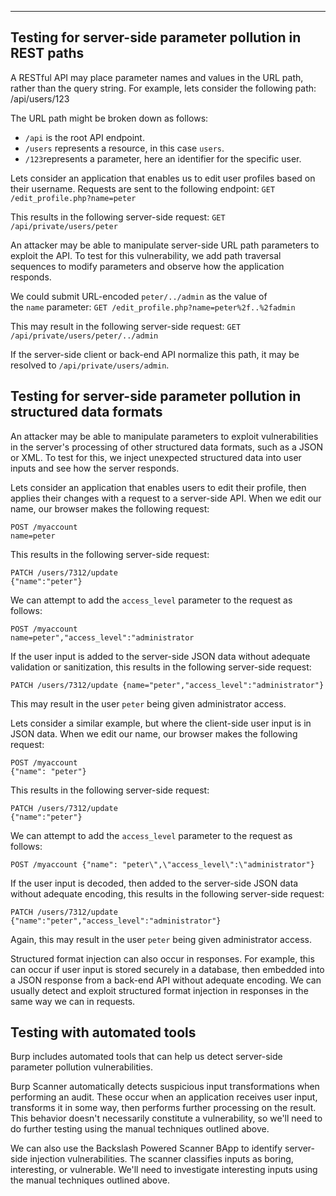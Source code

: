 
---

## Testing for server-side parameter pollution in REST paths

A RESTful API may place parameter names and values in the URL path, rather than the query string. For example, lets consider the following path: /api/users/123

The URL path might be broken down as follows:

- `/api` is the root API endpoint.
- `/users` represents a resource, in this case `users`.
- `/123`represents a parameter, here an identifier for the specific user.

Lets consider an application that enables us to edit user profiles based on their username. Requests are sent to the following endpoint:
`GET /edit_profile.php?name=peter`

This results in the following server-side request: 
`GET /api/private/users/peter`

An attacker may be able to manipulate server-side URL path parameters to exploit the API. To test for this vulnerability, we add path traversal sequences to modify parameters and observe how the application responds.

We could submit URL-encoded `peter/../admin` as the value of the `name` parameter: `GET /edit_profile.php?name=peter%2f..%2fadmin`

This may result in the following server-side request:
`GET /api/private/users/peter/../admin`

If the server-side client or back-end API normalize this path, it may be resolved to `/api/private/users/admin`.

## Testing for server-side parameter pollution in structured data formats

An attacker may be able to manipulate parameters to exploit vulnerabilities in the server's processing of other structured data formats, such as a JSON or XML. To test for this, we inject unexpected structured data into user inputs and see how the server responds.

Lets consider an application that enables users to edit their profile, then applies their changes with a request to a server-side API. When we edit our name, our browser makes the following request:
```
POST /myaccount
name=peter
```

This results in the following server-side request:
```
PATCH /users/7312/update
{"name":"peter"}
```

We can attempt to add the `access_level` parameter to the request as follows:
```
POST /myaccount
name=peter","access_level":"administrator
```

If the user input is added to the server-side JSON data without adequate validation or sanitization, this results in the following server-side request:
```
PATCH /users/7312/update {name="peter","access_level":"administrator"}
```

This may result in the user `peter` being given administrator access.

Lets consider a similar example, but where the client-side user input is in JSON data. When we edit our name, our browser makes the following request:
```
POST /myaccount
{"name": "peter"}
```

This results in the following server-side request:
```
PATCH /users/7312/update
{"name":"peter"}
```

We can attempt to add the `access_level` parameter to the request as follows:
```
POST /myaccount {"name": "peter\",\"access_level\":\"administrator"}
```

If the user input is decoded, then added to the server-side JSON data without adequate encoding, this results in the following server-side request:
```
PATCH /users/7312/update {"name":"peter","access_level":"administrator"}
```

Again, this may result in the user `peter` being given administrator access.

Structured format injection can also occur in responses. For example, this can occur if user input is stored securely in a database, then embedded into a JSON response from a back-end API without adequate encoding. We can usually detect and exploit structured format injection in responses in the same way we can in requests.

## Testing with automated tools

Burp includes automated tools that can help us detect server-side parameter pollution vulnerabilities.

Burp Scanner automatically detects suspicious input transformations when performing an audit. These occur when an application receives user input, transforms it in some way, then performs further processing on the result. This behavior doesn't necessarily constitute a vulnerability, so we'll need to do further testing using the manual techniques outlined above.

We  can also use the Backslash Powered Scanner BApp to identify server-side injection vulnerabilities. The scanner classifies inputs as boring, interesting, or vulnerable. We'll need to investigate interesting inputs using the manual techniques outlined above.